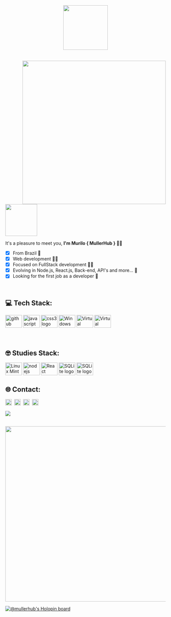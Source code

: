 <div align = "center">
  <img height = "140px" src = "https://user-images.githubusercontent.com/92947069/183311882-d6cec5b0-18e8-48cf-a551-098f295fbce5.gif" >
</div>
<br><br>

  <img align = "right" width = "450px"  src = "https://user-images.githubusercontent.com/92947069/154335053-22a28e51-b6a5-4c86-97ff-a39511b37672.gif">
  <img height = "100px" src="https://user-images.githubusercontent.com/92947069/183308602-5b5810ac-0990-45e6-b448-043c239db400.gif"/>

It's a pleasure to meet you, <strong> I'm Murilo { MullerHub } </strong> 👋😄 

- [x] From Brazil 📍
- [x] Web development 👨‍🎓
- [x] Focused on FullStack development 👨‍💻
- [x] Evolving in Node.js, React.js, Back-end, API's and more... 🧠
- [x] Looking for the first job as a developer 🤞
<br>

## 💻 Tech Stack:

<span>
  <img src="https://cdn.jsdelivr.net/gh/devicons/devicon/icons/github/github-original-wordmark.svg" height="40" width="52" alt="github logo" />
  <img src="https://cdn.jsdelivr.net/gh/devicons/devicon/icons/javascript/javascript-original.svg" height="40" width="52" alt="javascript logo"  />
  <img src="https://cdn.jsdelivr.net/gh/devicons/devicon/icons/css3/css3-original.svg" height="40" width="52" alt="css3 logo"  />
  <img src="https://cdn.jsdelivr.net/gh/devicons/devicon/icons/windows8/windows8-original.svg" height="40" width="52" alt="Windows logo"   />
  <img src="https://cdn.jsdelivr.net/gh/devicons/devicon/icons/vscode/vscode-original-wordmark.svg" height="40" width="52" alt="Virtual Studio code logo" />
  <img src="https://cdn.jsdelivr.net/gh/devicons/devicon/icons/typescript/typescript-original.svg" height="40" width="52" alt="Virtual Studio code logo" />
</span>
<br>
<br>
<br>

## 🤓 Studies Stack:

<span>
  <img src="https://cdn.jsdelivr.net/gh/devicons/devicon/icons/linux/linux-original.svg" height="40" width="52" alt="Linux Mint" /> 
  <img src="https://cdn.jsdelivr.net/gh/devicons/devicon/icons/nodejs/nodejs-original.svg" height="40" width="52" alt="nodejs logo"  />
  <img src="https://cdn.jsdelivr.net/gh/devicons/devicon/icons/react/react-original-wordmark.svg" height="40" width="52" alt="React native" />
  <img src="https://cdn.jsdelivr.net/gh/devicons/devicon/icons/sqlite/sqlite-plain-wordmark.svg" height="40" width="52" alt="SQLite logo" />
  <img src="https://cdn.jsdelivr.net/gh/devicons/devicon/icons/sqlite/sqlite-original.svg" height="40" width="52" alt="SQLite logo" />
</span>

## 🌐 Contact:

<a href="https://www.linkedin.com/in/mullerhub" target="_blank"><img src="https://img.shields.io/badge/LinkedIn-0077B5?style=flat&logo=linkedin&logoColor=white" alt="LinkedIn Badge" height="20"></a>&nbsp;
<a href="https://mailto:murilomuller@protonmail.com" target="_blank"><img src="https://img.shields.io/badge/Gmail-D14836?style=flat&logo=gmail&logoColor=white" alt="Email: protonmail Badge" height="20"></a>&nbsp;
<a href="#"><img src="https://img.shields.io/badge/Discord-%237289DA.svg?logo=discord&logoColor=white" title="Murilo_Muller#6252" alt="Discord Badge" height="20"></a>&nbsp;
<a href="https://www.github.com/mullerhub" target="_blank"><img src="https://img.shields.io/badge/GitHub-100000?style=flat&logo=github&logoColor=white" alt="GitHub Badge" height="20"></a>&nbsp;

<img align="left" src="https://profile-counter.glitch.me/mullerhub/count.svg?"  />

<br> <br/>

<div align="center">
  <a href="https://github.com/mullerhub">

  <img height="550px" src="https://github-readme-stats.vercel.app/api/wakatime/?username=mullerhub&layout=compact&theme=tokyonight"/>
</div>
  
  [![@mullerhub's Holopin board](https://holopin.me/mullerhub)](https://holopin.io/@mullerhub)
